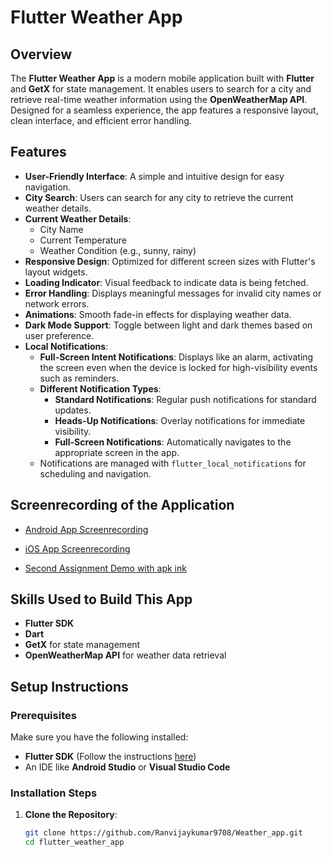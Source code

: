 # Flutter Weather App

## Overview

The **Flutter Weather App** is a modern mobile application built with **Flutter** and **GetX** for state management. It enables users to search for a city and retrieve real-time weather information using the **OpenWeatherMap API**. Designed for a seamless experience, the app features a responsive layout, clean interface, and efficient error handling.

## Features

- **User-Friendly Interface**: A simple and intuitive design for easy navigation.
- **City Search**: Users can search for any city to retrieve the current weather details.
- **Current Weather Details**:
  - City Name
  - Current Temperature
  - Weather Condition (e.g., sunny, rainy)
- **Responsive Design**: Optimized for different screen sizes with Flutter's layout widgets.
- **Loading Indicator**: Visual feedback to indicate data is being fetched.
- **Error Handling**: Displays meaningful messages for invalid city names or network errors.
- **Animations**: Smooth fade-in effects for displaying weather data.
- **Dark Mode Support**: Toggle between light and dark themes based on user preference.
- **Local Notifications**:
  - **Full-Screen Intent Notifications**: Displays like an alarm, activating the screen even when the device is locked for high-visibility events such as reminders.
  - **Different Notification Types**:
    - **Standard Notifications**: Regular push notifications for standard updates.
    - **Heads-Up Notifications**: Overlay notifications for immediate visibility.
    - **Full-Screen Notifications**: Automatically navigates to the appropriate screen in the app.
  - Notifications are managed with `flutter_local_notifications` for scheduling and navigation.

## Screenrecording of the Application
- [Android App Screenrecording](https://drive.google.com/file/d/1ugsdUeeswPa9xHPm7m5ESEPj1DqmQR1j/view?usp=sharing)
- [iOS App Screenrecording](https://drive.google.com/file/d/12FvNxXJv3wAwgXAPzdEZHsAwIq8z0aDH/view?usp=sharing)

- [Second Assignment Demo with apk ink](https://drive.google.com/drive/folders/13zAtWKLhmuX2N-jntzJM---6yI1gaT6P?usp=sharing)

## Skills Used to Build This App

- **Flutter SDK**
- **Dart**
- **GetX** for state management
- **OpenWeatherMap API** for weather data retrieval

## Setup Instructions

### Prerequisites

Make sure you have the following installed:

- **Flutter SDK** (Follow the instructions [here](https://flutter.dev/docs/get-started/install))
- An IDE like **Android Studio** or **Visual Studio Code**

### Installation Steps

1. **Clone the Repository**:
   ```bash
   git clone https://github.com/Ranvijaykumar9708/Weather_app.git
   cd flutter_weather_app
